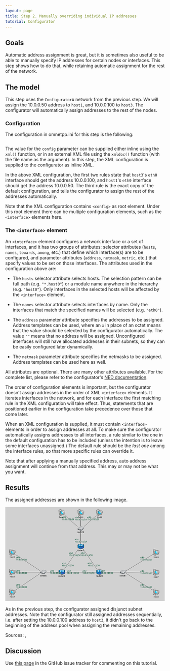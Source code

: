 ```yaml
---
layout: page
title: Step 2. Manually overriding individual IP addresses
tutorial: Configurator
---
```


## Goals

Automatic address assignment is great, but it is sometimes also useful
to be able to manually specify IP addresses for certain nodes or interfaces.
This step shows how to do that, while retaining automatic assignment for
the rest of the network.

## The model

This step uses the `ConfiguratorA`  network from the previous step.
We will assign the 10.0.0.50 address to `host1`, and 10.0.0.100 to `host3`.
The configurator will automatically assign addresses to the rest of the nodes.

### Configuration

The configuration in omnetpp.ini for this step is the following:

<p><pre class="snippet" src="../configurator/omnetpp.ini" from="Step2" until="####" comment="#!"></pre></p>

The value for the `config` parameter can be supplied either inline using the `xml()`
function, or in an external XML file using the `xmldoc()` function (with the file name
as the argument). In this step, the XML configuration is supplied to the configurator as inline XML.

In the above XML configuration, the first two rules state that `host3`'s `eth0` interface
should get the address 10.0.0.100, and `host1`'s `eth0` interface should get the
address 10.0.0.50. The third rule is the exact copy of the default configuration,
and tells the configurator to assign the rest of the addresses automatically.

Note that the XML configuration contains `<config>` as root element. Under this root
element there  can be multiple configuration elements, such as the `<interface>`
elements here.

### The `<interface>` element

An `<interface>` element configures a network interface or a set of interfaces,
and it has two groups of attributes: selector attributes (`hosts`, `names`, `towards`,
`among`, etc.) that define which interface(s) are to be configured, and parameter
attributes (`address`, `netmask`, `metric`, etc.) that specify values to be set
on those interfaces. The attributes used in the configuration above are:

- The `hosts` selector attribute selects hosts. The selection pattern can be
  full path (e.g. `"*.host0"`) or a module name anywhere in the hierarchy (e.g. `"host0"`).
  Only interfaces in the selected hosts will be affected by the `<interface>` element.

- The `names` selector attribute selects interfaces by name. Only the interfaces that
  match the specified names will be selected (e.g. `"eth0"`).

- The `address` parameter attribute specifies the addresses to be assigned.
  Address templates can be used, where an `x` in place of an octet means that the value
  should be selected by the configurator automatically. The value `""` means that
  no address will be assigned. Unconfigured interfaces will still have
  allocated addresses in their subnets, so they can be easily configured later dynamically.

- The `netmask` parameter attribute specifies the netmasks to be assigned.
  Address templates can be used here as well.

All attributes are optional. There are many other attributes available. For the
complete list, please refer to the configurator's
<a href="https://omnetpp.org/doc/inet/api-current/neddoc/index.html?p=inet.networklayer.configurator.ipv4.Ipv4NetworkConfigurator.html"
target="_blank">NED documentation</a>.

The order of configuration elements is important, but the configurator doesn't assign
addresses in the order of XML `<interface>` elements. It iterates interfaces in the network, and for
each interface the first matching rule in the XML configuration will take effect. Thus, statements
that are positioned earlier in the configuration take precedence over those that come later.

When an XML configuration is supplied, it must contain `<interface>` elements in order to assign
addresses at all. To make sure the configurator automatically assigns addresses to all interfaces, a
rule similar to the one in the default configuration has to be included (unless the intention is to
leave some interfaces unassigned.) The default rule should be the *last one* among the interface
rules, so that more specific rules can override it.

Note that after applying a manually specified address, auto address assignment
will continue from that address. This may or may not be what you want.

## Results

The assigned addresses are shown in the following image.

<img class="screen" src="step2address.png" width="850px">

As in the previous step, the configurator assigned disjunct subnet addresses.
Note that the configurator still assigned addresses sequentially,
i.e. after setting the 10.0.0.100 address to `host3`, it didn't go back to the
beginning of the address pool when assigning the remaining addresses.

Sources: <a srcfile="../configurator/omnetpp.ini"/>, <a srcfile="../configurator/ConfiguratorA.ned"/>

## Discussion

Use <a href="https://github.com/inet-framework/inet-tutorials/issues/2" target="_blank">this page</a>
in the GitHub issue tracker for commenting on this tutorial.
